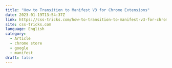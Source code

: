 ```yaml
---
title: "How to Transition to Manifest V3 for Chrome Extensions"
date: 2023-01-19T13:54:37Z
link: https://css-tricks.com/how-to-transition-to-manifest-v3-for-chrome-extensions/?utm_medium=RSS&utm_source=news.12bit.vn
site: css-tricks.com
language: English
category:
  - Article
  - chrome store
  - google
  - manifest
draft: false
---
```

